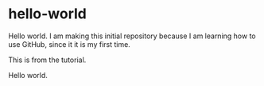 # hello-world

Hello world. I am making this initial repository because I am learning how to use GitHub, since it it is my first time.

This is from the tutorial.

Hello world.
